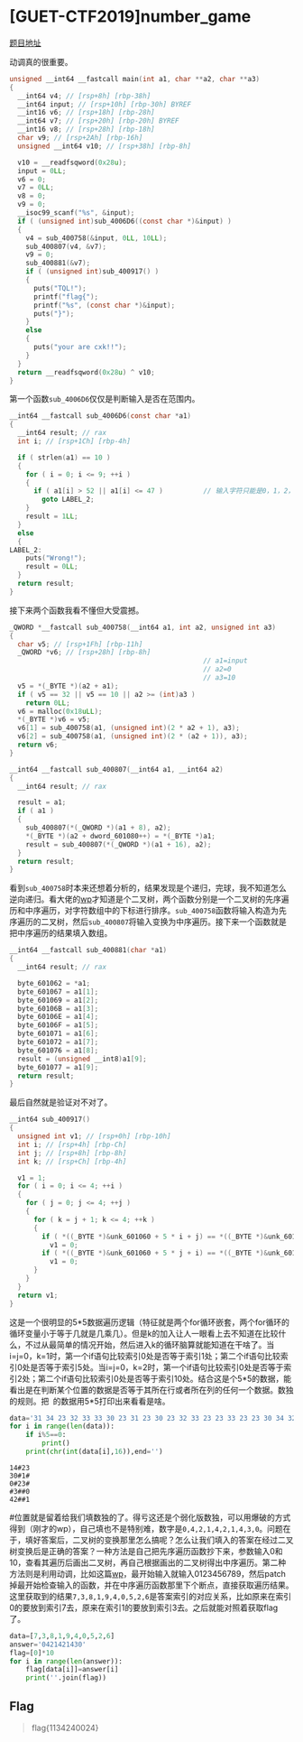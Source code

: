 # [GUET-CTF2019]number_game

[题目地址](https://buuoj.cn/challenges#[GUET-CTF2019]number_game)

动调真的很重要。

```c
unsigned __int64 __fastcall main(int a1, char **a2, char **a3)
{
  __int64 v4; // [rsp+8h] [rbp-38h]
  __int64 input; // [rsp+10h] [rbp-30h] BYREF
  __int16 v6; // [rsp+18h] [rbp-28h]
  __int64 v7; // [rsp+20h] [rbp-20h] BYREF
  __int16 v8; // [rsp+28h] [rbp-18h]
  char v9; // [rsp+2Ah] [rbp-16h]
  unsigned __int64 v10; // [rsp+38h] [rbp-8h]

  v10 = __readfsqword(0x28u);
  input = 0LL;
  v6 = 0;
  v7 = 0LL;
  v8 = 0;
  v9 = 0;
  __isoc99_scanf("%s", &input);
  if ( (unsigned int)sub_4006D6((const char *)&input) )
  {
    v4 = sub_400758(&input, 0LL, 10LL);
    sub_400807(v4, &v7);
    v9 = 0;
    sub_400881(&v7);
    if ( (unsigned int)sub_400917() )
    {
      puts("TQL!");
      printf("flag{");
      printf("%s", (const char *)&input);
      puts("}");
    }
    else
    {
      puts("your are cxk!!");
    }
  }
  return __readfsqword(0x28u) ^ v10;
}
```

第一个函数`sub_4006D6`仅仅是判断输入是否在范围内。

```c
__int64 __fastcall sub_4006D6(const char *a1)
{
  __int64 result; // rax
  int i; // [rsp+1Ch] [rbp-4h]

  if ( strlen(a1) == 10 )
  {
    for ( i = 0; i <= 9; ++i )
    {
      if ( a1[i] > 52 || a1[i] <= 47 )          // 输入字符只能是0，1，2，3，4
        goto LABEL_2;
    }
    result = 1LL;
  }
  else
  {
LABEL_2:
    puts("Wrong!");
    result = 0LL;
  }
  return result;
}
```

接下来两个函数我看不懂但大受震撼。

```c
_QWORD *__fastcall sub_400758(__int64 a1, int a2, unsigned int a3)
{
  char v5; // [rsp+1Fh] [rbp-11h]
  _QWORD *v6; // [rsp+28h] [rbp-8h]
                                                // a1=input
                                                // a2=0
                                                // a3=10
  v5 = *(_BYTE *)(a2 + a1);
  if ( v5 == 32 || v5 == 10 || a2 >= (int)a3 )
    return 0LL;
  v6 = malloc(0x18uLL);
  *(_BYTE *)v6 = v5;
  v6[1] = sub_400758(a1, (unsigned int)(2 * a2 + 1), a3);
  v6[2] = sub_400758(a1, (unsigned int)(2 * (a2 + 1)), a3);
  return v6;
}
```

```c
__int64 __fastcall sub_400807(__int64 a1, __int64 a2)
{
  __int64 result; // rax

  result = a1;
  if ( a1 )
  {
    sub_400807(*(_QWORD *)(a1 + 8), a2);
    *(_BYTE *)(a2 + dword_601080++) = *(_BYTE *)a1;
    result = sub_400807(*(_QWORD *)(a1 + 16), a2);
  }
  return result;
}
```

看到`sub_400758`时本来还想着分析的，结果发现是个递归，完球，我不知道怎么逆向递归。看大佬的[wp](https://blog.csdn.net/qq_39542714/article/details/106834921)才知道是个二叉树，两个函数分别是一个二叉树的先序遍历和中序遍历，对字符数组中的下标进行排序。`sub_400758`函数将输入构造为先序遍历的二叉树，然后`sub_400807`将输入变换为中序遍历。接下来一个函数就是把中序遍历的结果填入数组。

```c
__int64 __fastcall sub_400881(char *a1)
{
  __int64 result; // rax

  byte_601062 = *a1;
  byte_601067 = a1[1];
  byte_601069 = a1[2];
  byte_60106B = a1[3];
  byte_60106E = a1[4];
  byte_60106F = a1[5];
  byte_601071 = a1[6];
  byte_601072 = a1[7];
  byte_601076 = a1[8];
  result = (unsigned __int8)a1[9];
  byte_601077 = a1[9];
  return result;
}
```

最后自然就是验证对不对了。

```c
__int64 sub_400917()
{
  unsigned int v1; // [rsp+0h] [rbp-10h]
  int i; // [rsp+4h] [rbp-Ch]
  int j; // [rsp+8h] [rbp-8h]
  int k; // [rsp+Ch] [rbp-4h]

  v1 = 1;
  for ( i = 0; i <= 4; ++i )
  {
    for ( j = 0; j <= 4; ++j )
    {
      for ( k = j + 1; k <= 4; ++k )
      {
        if ( *((_BYTE *)&unk_601060 + 5 * i + j) == *((_BYTE *)&unk_601060 + 5 * i + k) )
          v1 = 0;
        if ( *((_BYTE *)&unk_601060 + 5 * j + i) == *((_BYTE *)&unk_601060 + 5 * k + i) )
          v1 = 0;
      }
    }
  }
  return v1;
}
```

这是一个很明显的5\*5数据遍历逻辑（特征就是两个for循环嵌套，两个for循环的循环变量小于等于几就是几乘几）。但是k的加入让人一眼看上去不知道在比较什么，不过从最简单的情况开始，然后进入k的循环脑算就能知道在干啥了。当i=j=0，k=1时，第一个if语句比较索引0处是否等于索引1处；第二个if语句比较索引0处是否等于索引5处。当i=j=0，k=2时，第一个if语句比较索引0处是否等于索引2处；第二个if语句比较索引0处是否等于索引10处。结合这是个5\*5的数据，能看出是在判断某个位置的数据是否等于其所在行或者所在列的任何一个数据。数独的规则。把` `的数据用5\*5打印出来看看是啥。

```python
data='31 34 23 32 33 33 30 23 31 23 30 23 32 33 23 23 33 23 23 30 34 32 23 23 31'.split(' ')
for i in range(len(data)):
    if i%5==0:
        print()
    print(chr(int(data[i],16)),end='')
```

```
14#23
30#1#
0#23#
#3##0
42##1
```

#位置就是留着给我们填数独的了。得亏这还是个弱化版数独，可以用爆破的方式得到（刚才的wp），自己填也不是特别难，数字是`0,4,2,1,4,2,1,4,3,0`。问题在于，填好答案后，二叉树的变换那里怎么搞呢？怎么让我们填入的答案在经过二叉树变换后是正确的答案？一种方法是自己把先序遍历函数抄下来，参数输入0和10，查看其遍历后画出二叉树，再自己根据画出的二叉树得出中序遍历。第二种方法则是利用动调，比如这篇[wp](https://blog.csdn.net/Palmer9/article/details/104613420)，最开始输入就输入0123456789，然后patch掉最开始检查输入的函数，并在中序遍历函数那里下个断点，直接获取遍历结果。这里获取到的结果`7,3,8,1,9,4,0,5,2,6`是答案索引的对应关系，比如原来在索引0的要放到索引7去，原来在索引1的要放到索引3去。之后就能对照着获取flag了。

```python
data=[7,3,8,1,9,4,0,5,2,6]
answer='0421421430'
flag=[0]*10
for i in range(len(answer)):
    flag[data[i]]=answer[i]
    print(''.join(flag))
```

## Flag
> flag{1134240024}
